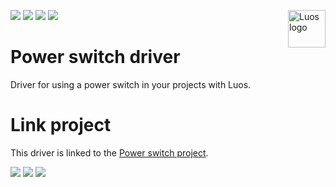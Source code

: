 <a href="https://luos.io"><img src="https://www.luos.io/wp-content/uploads/2020/03/Luos-color.png" alt="Luos logo" title="Luos" align="right" height="60" /></a>

[![](http://certified.luos.io)](https://luos.io)
[![](https://img.shields.io/github/license/Luos-io/Examples)](
https://github.com/Luos-io/Examples/blob/master/LICENSE)
[![](https://img.shields.io/twitter/url/http/shields.io.svg?style=social)](https://twitter.com/intent/tweet?text=Unleash%20electronic%20devices%20as%20microservices%20thanks%20to%20Luos&https://luos.io&via=Luos_io&hashtags=embeddedsystems,electronics,microservices,api)
[![](https://img.shields.io/badge/LinkedIn-Share-0077B5?style=social&logo=linkedin)](https://www.linkedin.com/sharing/share-offsite/?url=https%3A%2F%2Fgithub.com%2Fluos-io)

# Power switch driver
Driver for using a power switch in your projects with Luos.

# Link project
This driver is linked to the [Power switch project](../../Projects/Power_switch).

[![](https://img.shields.io/discourse/topics?server=https%3A%2F%2Fcommunity.luos.io&logo=Discourse)](https://community.luos.io)
[![](https://img.shields.io/badge/Luos-Documentation-34A3B4)](https://docs.luos.io)
[![](https://img.shields.io/badge/LinkedIn-Follow%20us-0077B5?style=flat&logo=linkedin)](https://www.linkedin.com/company/luos)
